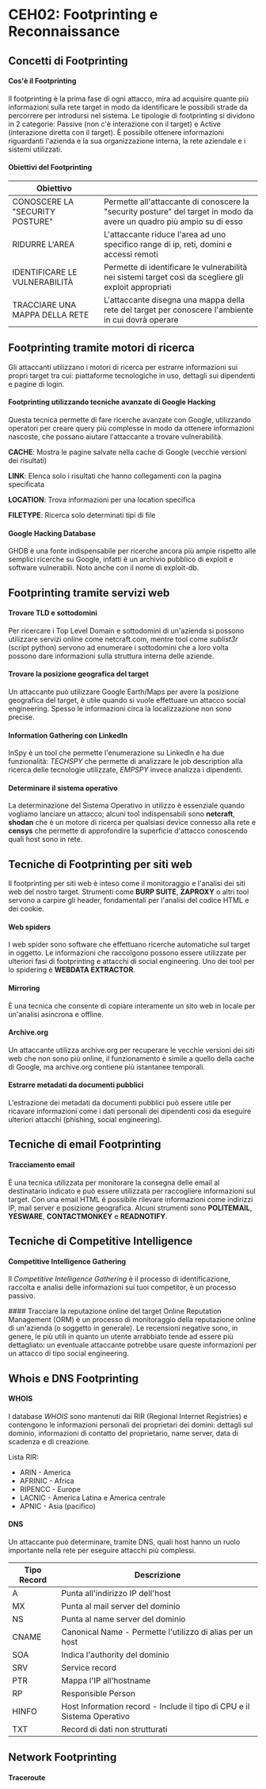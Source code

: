 CEH02: Footprinting e Reconnaissance
=====

Concetti di Footprinting
-----

#### Cos'è il Footprinting
Il footprinting è la prima fase di ogni attacco, mira ad acquisire quante più informazioni sulla rete target in modo da identificare le possibili strade da percorrere per introdursi nel sistema.
Le tipologie di footprinting si dividono in 2 categorie: Passive (non c'è interazione con il target) e Active (interazione diretta con il target).
È possibile ottenere informazioni riguardanti l'azienda e la sua organizzazione interna, la rete aziendale e i sistemi utilizzati.

#### Obiettivi del Footprinting

|Obiettivo||
|---|---|
|CONOSCERE LA "SECURITY POSTURE"|Permette all'attaccante di conoscere la "security posture" del target in modo da avere un quadro più ampio su di esso|
|RIDURRE L'AREA|L'attaccante riduce l'area ad uno specifico range di ip, reti, domini e accessi remoti|
|IDENTIFICARE LE VULNERABILITÀ|Permette di identificare le vulnerabilità nei sistemi target così da scegliere gli exploit appropriati|
|TRACCIARE UNA MAPPA DELLA RETE|L'attaccante disegna una mappa della rete del target per conoscere l'ambiente in cui dovrà operare|

Footprinting tramite motori di ricerca
-----

Gli attaccanti utilizzano i motori di ricerca per estrarre informazioni sui propri target tra cui: piattaforme tecnologiche in uso, dettagli sui dipendenti e pagine di login.

#### Footprinting utilizzando tecniche avanzate di Google Hacking
Questa tecnica permette di fare ricerche avanzate con Google, utilizzando operatori per creare query più complesse in modo da ottenere informazioni nascoste, che possano aiutare l'attaccante a trovare vulnerabilità.

**CACHE**: Mostra le pagine salvate nella cache di Google (vecchie versioni dei risultati)

**LINK**: Elenca solo i risultati che hanno collegamenti con la pagina specificata

**LOCATION**: Trova informazioni per una location specifica

**FILETYPE**: Ricerca solo determinati tipi di file

#### Google Hacking Database
GHDB è una fonte indispensabile per ricerche ancora più ampie rispetto alle semplici ricerche su Google, infatti è un archivio pubblico di exploit e software vulnerabili. Noto anche con il nome di exploit-db.

Footprinting tramite servizi web
-----

#### Trovare TLD e sottodomini
Per ricercare i Top Level Domain e sottodomini di un'azienda si possono utilizzare servizi online come netcraft.com, mentre tool come *sublist3r* (script python) servono ad enumerare i sottodomini che a loro volta possono dare informazioni sulla struttura interna delle aziende.

#### Trovare la posizione geografica del target
Un attaccante può utilizzare Google Earth/Maps per avere la posizione geografica del target, è utile quando si vuole effettuare un attacco social engineering. Spesso le informazioni circa la localizzazione non sono precise.

#### Information Gathering con LinkedIn
InSpy è un tool che permette l'enumerazione su LinkedIn e ha due funzionalità: *TECHSPY* che permette di analizzare le job description alla ricerca delle tecnologie utilizzate, *EMPSPY* invece analizza i dipendenti.

#### Determinare il sistema operativo
La determinazione del Sistema Operativo in utilizzo è essenziale quando vogliamo lanciare un attacco; alcuni tool indispensabili sono **netcraft**, **shodan** che è un motore di ricerca per qualsiasi device connesso alla rete e **censys** che permette di approfondire la superficie d'attacco conoscendo quali host sono in rete.

Tecniche di Footprinting per siti web
-----

Il footprinting per siti web è inteso come il monitoraggio e l'analisi dei siti web del nostro target. Strumenti come **BURP SUITE**, **ZAPROXY** o altri tool servono a carpire gli header, fondamentali per l'analisi del codice HTML e dei cookie.

#### Web spiders
I web spider sono software che effettuano ricerche automatiche sul target in oggetto. Le informazioni che raccolgono possono essere utilizzate per ulteriori fasi di footprinting e attacchi di social engineering. Uno dei tool per lo spidering è **WEBDATA EXTRACTOR**.

#### Mirroring
È una tecnica che consente di copiare interamente un sito web in locale per un'analisi asincrona e offline.

#### Archive.org
Un attaccante utilizza archive.org per recuperare le vecchie versioni dei siti web che non sono più online, il funzionamento è simile a quello della cache di Google, ma archive.org contiene più istantanee temporali.

#### Estrarre metadati da documenti pubblici
L'estrazione dei metadati da documenti pubblici può essere utile per ricavare informazioni come i dati personali dei dipendenti così da eseguire ulteriori attacchi (phishing, social engineering).

Tecniche di email Footprinting
-----

#### Tracciamento email
È una tecnica utilizzata per monitorare la consegna delle email al destinatario indicato e può essere utilizzata per raccogliere informazioni sul target. Con una email HTML è possibile rilevare informazioni come indirizzi IP, mail server e posizione geografica. Alcuni strumenti sono **POLITEMAIL**, **YESWARE**, **CONTACTMONKEY** e **READNOTIFY**.

Tecniche di Competitive Intelligence
-----

#### Competitive Intelligence Gathering
Il *Competitive Intelligence Gathering* è il processo di identificazione, raccolta e analisi delle informazioni sui tuoi competitor, è un processo passivo.

#### Tracciare la reputazione online del target
Online Reputation Management (ORM) è un processo di monitoraggio della reputazione online di un'azienda (o soggetto in generale). Le recensioni negative sono, in genere, le più utili in quanto un utente arrabbiato tende ad essere più dettagliato: un eventuale attaccante potrebbe usare queste informazioni per un attacco di tipo social engineering.

Whois e DNS Footprinting
-----

#### WHOIS
I database *WHOIS* sono mantenuti dai RIR (Regional Internet Registries) e contengono le informazioni personali dei proprietari dei domini: dettagli sul dominio, informazioni di contatto del proprietario, name server, data di scadenza e di creazione.

Lista RIR:

* ARIN - America
* AFRINIC - Africa
* RIPENCC - Europe
* LACNIC - America Latina e America centrale
* APNIC - Asia (pacifico)

#### DNS
Un attaccante può determinare, tramite DNS, quali host hanno un ruolo importante nella rete per eseguire attacchi più complessi.

|Tipo Record|Descrizione|
|---|---|
|A|Punta all'indirizzo IP dell'host|
|MX|Punta al mail server del dominio|
|NS|Punta al name server del dominio|
|CNAME|Canonical Name - Permette l'utilizzo di alias per un host|
|SOA|Indica l'authority del dominio|
|SRV|Service record|
|PTR|Mappa l'IP all'hostname|
|RP|Responsible Person|
|HINFO|Host Information record - Include il tipo di CPU e il Sistema Operativo|
|TXT|Record di dati non strutturati|

Network Footprinting
-----

#### Traceroute


